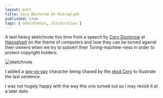 ```yaml
---
layout: post
title: Cory Doctorow at Hieroglyph
published: true
tags: [ sketchnotes, illustration ]
---
```


A text heavy sketchnote this time from a speech by [Cory Doctorow](http://craphound.com) at 
[Hieroglyph](http://hieroglyph.asu.edu/) on the theme of computers and how they can be turned against 
their owners when we try to subvert their Turing-machine-ness in order 
to protect copyright holders.

![sketchnote](/img/posts/doctorow-at-hieroglyph/doctorow-at-hieroglyph-hifi.jpg)

I added a [spy-vs-spy](en.wikipedia.org/wiki/Spy_vs._Spy) character being 
chased by the [xkcd Cory](http://www.explainxkcd.com/wiki/index.php/Category:Comics_featuring_Cory_Doctorow) 
to illustrate the last sentence.

I was not hugely happy with the way this one turned out so I may revisit it 
at a later date.

